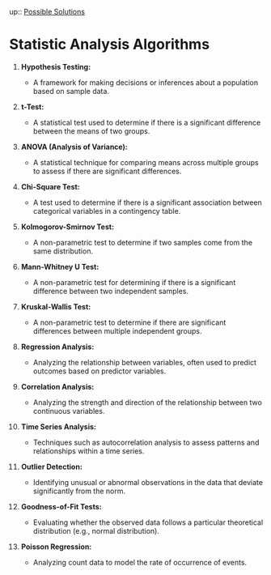 up:: [Possible Solutions](../possible_solutions.md)

# Statistic Analysis Algorithms



1. **Hypothesis Testing:**
   
   - A framework for making decisions or inferences about a population based on sample data.

2. **t-Test:**
   
   - A statistical test used to determine if there is a significant difference between the means of two groups.

3. **ANOVA (Analysis of Variance):**
   
   - A statistical technique for comparing means across multiple groups to assess if there are significant differences.

4. **Chi-Square Test:**
   
   - A test used to determine if there is a significant association between categorical variables in a contingency table.

5. **Kolmogorov-Smirnov Test:**
   
   - A non-parametric test to determine if two samples come from the same distribution.

6. **Mann-Whitney U Test:**
   
   - A non-parametric test for determining if there is a significant difference between two independent samples.

7. **Kruskal-Wallis Test:**
   
   - A non-parametric test to determine if there are significant differences between multiple independent groups.

8. **Regression Analysis:**
   
   - Analyzing the relationship between variables, often used to predict outcomes based on predictor variables.

9. **Correlation Analysis:**
   
   - Analyzing the strength and direction of the relationship between two continuous variables.

10. **Time Series Analysis:**
    
    - Techniques such as autocorrelation analysis to assess patterns and relationships within a time series.

11. **Outlier Detection:**
    
    - Identifying unusual or abnormal observations in the data that deviate significantly from the norm.

12. **Goodness-of-Fit Tests:**
    
    - Evaluating whether the observed data follows a particular theoretical distribution (e.g., normal distribution).

13. **Poisson Regression:**
    
    - Analyzing count data to model the rate of occurrence of events.
